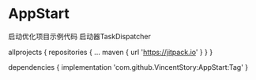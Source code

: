 # AppStart
启动优化项目示例代码
启动器TaskDispatcher

allprojects {
		repositories {
			...
			maven { url 'https://jitpack.io' }
		}
	}
  
  dependencies {
	        implementation 'com.github.VincentStory:AppStart:Tag'
	}
